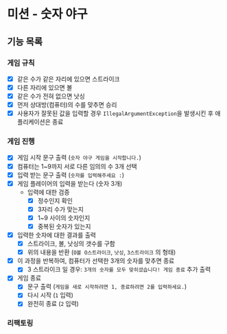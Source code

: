 # 미션 - 숫자 야구

## 기능 목록

### 게임 규칙

-[x] 같은 수가 같은 자리에 있으면 스트라이크
-[x] 다른 자리에 있으면 볼
-[x] 같은 수가 전혀 없으면 낫싱
-[x] 먼저 상대방(컴퓨터)의 수를 맞추면 승리
-[x] 사용자가 잘못된 값을 입력할 경우 `IllegalArgumentException`을 발생시킨 후 애플리케이션은 종료

### 게임 진행

-[x] 게임 시작 문구 출력 (`숫자 야구 게임을 시작합니다.`)
-[x] 컴퓨터는 1~9까지 서로 다른 임의의 수 3개 선택
-[x] 입력 받는 문구 출력 (`숫자를 입력해주세요 :`)
-[x] 게임 플레이어의 입력을 받는다 (숫자 3개)
    - 입력에 대한 검증
        - [x] 정수인지 확인
        - [x] 3자리 수가 맞는지
        - [x] 1~9 사이의 숫자인지
        - [x] 중복된 숫자가 있는지
-[x] 입력한 숫자에 대한 결과를 출력
    - [x] 스트라이크, 볼, 낫싱의 갯수를 구함
    - [x] 위의 내용을 반환 (`O볼 O스트라이크`, `낫싱`, `3스트라이크` 의 형태)
-[x] 이 과정을 반복하여, 컴퓨터가 선택한 3개의 숫자를 맞추면 종료
    - [x] 3 스트라이크 일 경우: `3개의 숫자를 모두 맞히셨습니다! 게임 종료` 추가 출력
-[x] 게임 종료
    - [x] 문구 출력 (`게임을 새로 시작하려면 1, 종료하려면 2를 입력하세요.`)
    - [x] 다시 시작 (`1` 입력)
    - [x] 완전히 종료 (`2` 입력)

### 리팩토링
